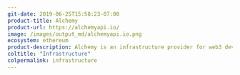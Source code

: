 ```yaml
---
git-date: 2019-06-25T15:58:23-07:00
product-title: Alchemy
product-url: https://alchemyapi.io/
image: /images/output_md/alchemyapi.io.png
ecosystem: ethereum
product-description: Alchemy is an infrastructure provider for web3 developers interacting with Ethereum blockchain.
coltitle: "Infrastructure"
colpermalink: infrastructure
---
```

